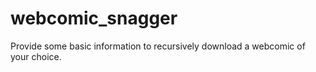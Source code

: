 # webcomic_snagger
Provide some basic information to recursively download a webcomic of your choice.
